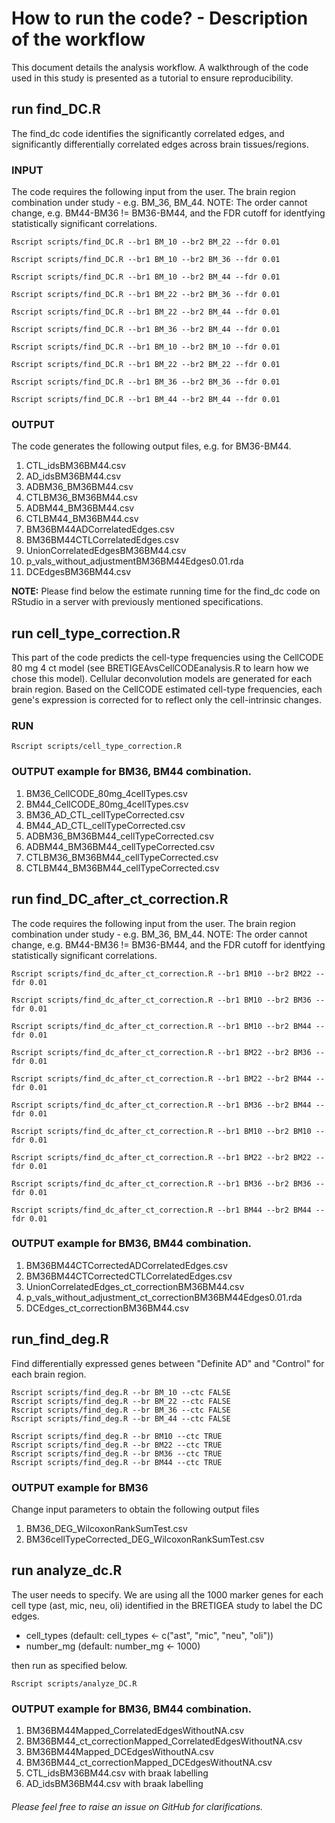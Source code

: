 # How to run the code? - Description of the workflow

This document details the analysis workflow. A walkthrough of the code used in this study is presented as a tutorial to ensure reproducibility.

## run find_DC.R

The find_dc code identifies the significantly correlated edges, and significantly differentially correlated edges across brain tissues/regions.

### INPUT
The code requires the following input from the user. The brain region combination under study - e.g. BM_36, BM_44. NOTE: The order cannot change, e.g. BM44-BM36 != BM36-BM44, and the FDR cutoff for identfying statistically significant correlations.

```
Rscript scripts/find_DC.R --br1 BM_10 --br2 BM_22 --fdr 0.01

Rscript scripts/find_DC.R --br1 BM_10 --br2 BM_36 --fdr 0.01

Rscript scripts/find_DC.R --br1 BM_10 --br2 BM_44 --fdr 0.01

Rscript scripts/find_DC.R --br1 BM_22 --br2 BM_36 --fdr 0.01

Rscript scripts/find_DC.R --br1 BM_22 --br2 BM_44 --fdr 0.01

Rscript scripts/find_DC.R --br1 BM_36 --br2 BM_44 --fdr 0.01

Rscript scripts/find_DC.R --br1 BM_10 --br2 BM_10 --fdr 0.01

Rscript scripts/find_DC.R --br1 BM_22 --br2 BM_22 --fdr 0.01

Rscript scripts/find_DC.R --br1 BM_36 --br2 BM_36 --fdr 0.01

Rscript scripts/find_DC.R --br1 BM_44 --br2 BM_44 --fdr 0.01
```

### OUTPUT
The code generates the following output files, e.g. for BM36-BM44.
1. CTL_idsBM36BM44.csv
2. AD_idsBM36BM44.csv
3. ADBM36_BM36BM44.csv
4. CTLBM36_BM36BM44.csv
5. ADBM44_BM36BM44.csv
6. CTLBM44_BM36BM44.csv
7. BM36BM44ADCorrelatedEdges.csv
8. BM36BM44CTLCorrelatedEdges.csv
9. UnionCorrelatedEdgesBM36BM44.csv
10. p_vals_without_adjustmentBM36BM44Edges0.01.rda
11. DCEdgesBM36BM44.csv

**NOTE:** Please find below the estimate running time for the find_dc code on RStudio in a server with previously mentioned specifications.

## run cell_type_correction.R

This part of the code predicts the cell-type frequencies using the CellCODE 80 mg 4 ct model (see BRETIGEAvsCellCODEanalysis.R to learn how we chose this model). Cellular deconvolution models are generated for each brain region. Based on the CellCODE estimated cell-type frequencies, each gene's expression is corrected for to reflect only the cell-intrinsic changes.

### RUN
```{r}
Rscript scripts/cell_type_correction.R
```

### OUTPUT example for BM36, BM44 combination.

1. BM36_CellCODE_80mg_4cellTypes.csv
2. BM44_CellCODE_80mg_4cellTypes.csv
3. BM36_AD_CTL_cellTypeCorrected.csv
4. BM44_AD_CTL_cellTypeCorrected.csv
5. ADBM36_BM36BM44_cellTypeCorrected.csv
6. ADBM44_BM36BM44_cellTypeCorrected.csv
7. CTLBM36_BM36BM44_cellTypeCorrected.csv
8. CTLBM44_BM36BM44_cellTypeCorrected.csv

## run find_DC_after_ct_correction.R

The code requires the following input from the user. The brain region combination under study - e.g. BM_36, BM_44. NOTE: The order cannot change, e.g. BM44-BM36 != BM36-BM44, and the FDR cutoff for identfying statistically significant correlations.

```
Rscript scripts/find_dc_after_ct_correction.R --br1 BM10 --br2 BM22 --fdr 0.01

Rscript scripts/find_dc_after_ct_correction.R --br1 BM10 --br2 BM36 --fdr 0.01

Rscript scripts/find_dc_after_ct_correction.R --br1 BM10 --br2 BM44 --fdr 0.01

Rscript scripts/find_dc_after_ct_correction.R --br1 BM22 --br2 BM36 --fdr 0.01

Rscript scripts/find_dc_after_ct_correction.R --br1 BM22 --br2 BM44 --fdr 0.01

Rscript scripts/find_dc_after_ct_correction.R --br1 BM36 --br2 BM44 --fdr 0.01

Rscript scripts/find_dc_after_ct_correction.R --br1 BM10 --br2 BM10 --fdr 0.01

Rscript scripts/find_dc_after_ct_correction.R --br1 BM22 --br2 BM22 --fdr 0.01

Rscript scripts/find_dc_after_ct_correction.R --br1 BM36 --br2 BM36 --fdr 0.01

Rscript scripts/find_dc_after_ct_correction.R --br1 BM44 --br2 BM44 --fdr 0.01
```

### OUTPUT example for BM36, BM44 combination.

1. BM36BM44CTCorrectedADCorrelatedEdges.csv
2. BM36BM44CTCorrectedCTLCorrelatedEdges.csv
3. UnionCorrelatedEdges_ct_correctionBM36BM44.csv
4. p_vals_without_adjustment_ct_correctionBM36BM44Edges0.01.rda
5. DCEdges_ct_correctionBM36BM44.csv

## run_find_deg.R
Find differentially expressed genes between "Definite AD" and "Control" for each brain region.

```
Rscript scripts/find_deg.R --br BM_10 --ctc FALSE
Rscript scripts/find_deg.R --br BM_22 --ctc FALSE
Rscript scripts/find_deg.R --br BM_36 --ctc FALSE
Rscript scripts/find_deg.R --br BM_44 --ctc FALSE

Rscript scripts/find_deg.R --br BM10 --ctc TRUE
Rscript scripts/find_deg.R --br BM22 --ctc TRUE
Rscript scripts/find_deg.R --br BM36 --ctc TRUE
Rscript scripts/find_deg.R --br BM44 --ctc TRUE
```
### OUTPUT example for BM36

Change input parameters to obtain the following output files
1. BM36_DEG_WilcoxonRankSumTest.csv
2. BM36cellTypeCorrected_DEG_WilcoxonRankSumTest.csv

## run analyze_dc.R

The user needs to specify. We are using all the 1000 marker genes for each cell type (ast, mic, neu, oli) identified in the BRETIGEA study to label the DC edges.

* cell_types (default: cell_types <- c("ast", "mic", "neu", "oli"))
* number_mg  (default: number_mg <- 1000)

then run as specified below.

```
Rscript scripts/analyze_DC.R
```

### OUTPUT example for BM36, BM44 combination.

1. BM36BM44Mapped_CorrelatedEdgesWithoutNA.csv
2. BM36BM44_ct_correctionMapped_CorrelatedEdgesWithoutNA.csv
3. BM36BM44Mapped_DCEdgesWithoutNA.csv
4. BM36BM44_ct_correctionMapped_DCEdgesWithoutNA.csv
5. CTL_idsBM36BM44.csv with braak labelling
6. AD_idsBM36BM44.csv with braak labelling

###### Please feel free to raise an issue on GitHub for clarifications.
